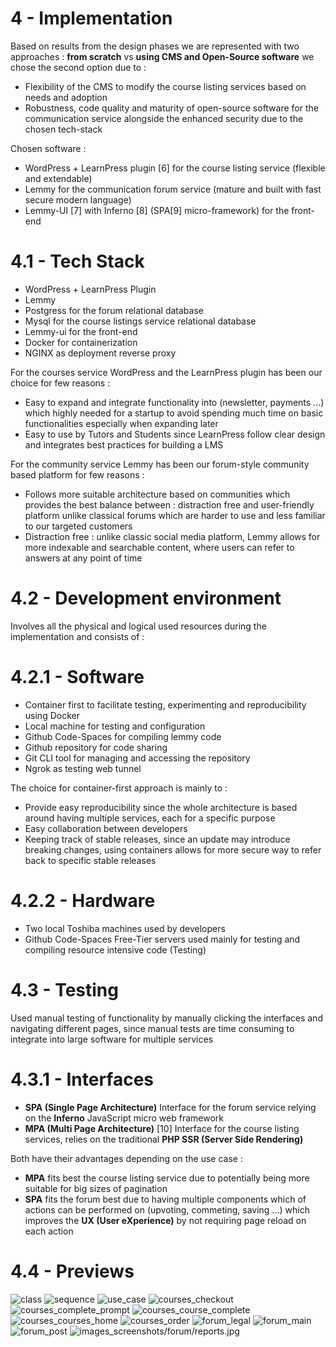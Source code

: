 # 4 - Implementation

Based on results from the design phases we are represented with two approaches : **from scratch** vs **using CMS and Open-Source software** we chose the second option due to :
+ Flexibility of the CMS to modify the course listing services based on needs and adoption
+ Robustness, code quality and maturity of open-source software for the communication service alongside the enhanced security due to the chosen tech-stack

Chosen software :
+ WordPress + LearnPress plugin [6] for the course listing service (flexible and extendable)
+ Lemmy for the communication forum service (mature and built with fast secure modern language)
+ Lemmy-UI [7] with Inferno [8] (SPA[9] micro-framework) for the front-end

# 4.1 - Tech Stack

+ WordPress + LearnPress Plugin
+ Lemmy
+ Postgress for the forum relational database
+ Mysql for the course listings service relational database
+ Lemmy-ui for the front-end
+ Docker for containerization
+ NGINX as deployment reverse proxy

For the courses service WordPress and the LearnPress plugin has been our choice for few reasons :
+ Easy to expand and integrate functionality into (newsletter, payments ...) which highly needed for a startup to avoid spending much time on basic functionalities especially when expanding later
+ Easy to use by Tutors and Students since LearnPress follow clear design and integrates best practices for building a LMS

For the community service Lemmy has been our forum-style community based platform for few reasons :
+ Follows more suitable architecture based on communities which provides the best balance between : distraction free and user-friendly platform unlike classical forums which are harder to use and less familiar to our targeted customers
+ Distraction free : unlike classic social media platform, Lemmy allows for more indexable and searchable content, where users can refer to answers at any point of time
# 4.2 - Development environment

Involves all the physical and logical used resources during the implementation and consists of :

# 4.2.1 - Software

+ Container first to facilitate testing, experimenting and reproducibility using Docker
+ Local machine for testing and configuration
+ Github Code-Spaces for compiling lemmy code
+ Github repository for code sharing
+ Git CLI tool for managing and accessing the repository
+ Ngrok as testing web tunnel

The choice for container-first approach is mainly to :
+ Provide easy reproducibility since the whole architecture is based around having multiple services, each for a specific purpose
+ Easy collaboration between developers
+ Keeping track of stable releases, since an update may introduce breaking changes, using containers allows for more secure way to refer back to specific stable releases
# 4.2.2 - Hardware

+ Two local Toshiba machines used by developers
+ Github Code-Spaces Free-Tier servers used mainly for testing and compiling resource intensive code (Testing)

# 4.3 - Testing

Used manual testing of functionality by manually clicking the interfaces and navigating different pages, since manual tests are time consuming to integrate into large software for multiple services

# 4.3.1 - Interfaces

+ **SPA (Single Page Architecture)** Interface for the forum service relying on the **Inferno** JavaScript micro web framework
+ **MPA (Multi Page Architecture)** [10] Interface for the course listing services, relies on the traditional **PHP SSR (Server Side Rendering)**

Both have their advantages depending on the use case :
+ **MPA** fits best the course listing service due to potentially being more suitable for big sizes of pagination
+ **SPA** fits the forum best due to having multiple components which of actions can be performed on (upvoting, commeting, saving ...) which improves the **UX (User eXperience)** by not requiring page reload on each action

# 4.4 - Previews

![class](images/diagrams/class.jpg)
![sequence](images/diagrams/sequence.png)
![use_case](images/diagrams/use_case.png)
![courses_checkout](images/screenshots/courses/checkout.png)
![courses_complete_prompt](images/screenshots/courses/complete_prompt.png)
![courses_course_complete](images/screenshots/courses/course_complete.png)
![courses_courses_home](images/screenshots/courses/courses_home.png)
![courses_order](images/screenshots/courses/order.png)
![forum_legal](images/screenshots/forum/legal.jpg)
![forum_main](images/screenshots/forum/main.jpg)
![forum_post](images/screenshots/forum/post.jpg)
![images_screenshots/forum/reports.jpg](images/screenshots/forum/reports.jpg)